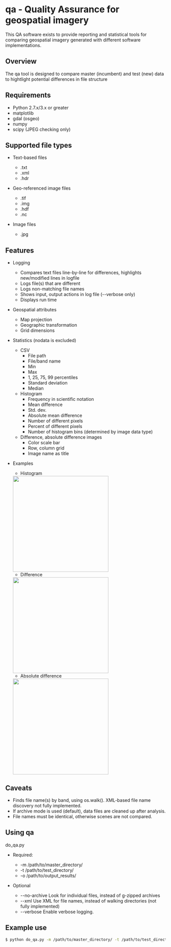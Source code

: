# qa - Quality Assurance for geospatial imagery
This QA software exists to provide reporting and statistical tools for comparing geospatial imagery generated with different software implementations.

## Overview
The qa tool is designed to compare master (incumbent) and test (new) data to hightlight potential differences in file structure 

## Requirements
* Python 2.7.x/3.x or greater
* matplotlib
* gdal (osgeo)
* numpy
* scipy (JPEG checking only)

## Supported file types
* Text-based files
  * .txt
  * .xml
  * .hdr

* Geo-referenced image files
  * .tif
  * .img
  * .hdf
  * .nc

* Image files
  * .jpg

## Features
* Logging
  * Compares text files line-by-line for differences, highlights new/modified lines in logfile
  * Logs file(s) that are different
  * Logs non-matching file names
  * Shows input, output actions in log file (--verbose only)
  * Displays run time

* Geospatial attributes
  * Map projection
  * Geographic transformation
  * Grid dimensions

* Statistics (nodata is excluded)
  * CSV
    * File path
    * File/band name
    * Min
    * Max
    * 1, 25, 75, 99 percentiles
    * Standard deviation
    * Median
  * Histogram
    * Frequency in scientific notation
    * Mean difference
    * Std. dev.
    * Absolute mean difference
    * Number of different pixels
    * Percent of different pixels
    * Number of histogram bins (determined by image data type)
  * Difference, absolute difference images
    * Color scale bar
    * Row, column grid
    * Image name as title

* Examples
  * Histogram
  
  <img src="https://github.com/stevefoga/landsat-tools/raw/master/qa/assets/LC08_L1TP_047027_20131014_20170117_01_T1_sr_band3.img_diff_0_hist.png" width="300">

  * Difference
  
  <img src="https://github.com/stevefoga/landsat-tools/raw/master/qa/assets/LC08_L1TP_047027_20131014_20170117_01_T1_sr_band3.img_diff_0.png" width="300">

  * Absolute difference
  
  <img src="https://github.com/stevefoga/landsat-tools/raw/master/qa/assets/LC08_L1TP_047027_20131014_20170117_01_T1_sr_band3.img_abs_diff_0.png" width="300">


## Caveats
* Finds file name(s) by band, using os.walk(). XML-based file name discovery not fully implemented.
* If archive mode is used (default), data files are cleaned up after analysis.
* File names must be identical, otherwise scenes are not compared.

## Using qa
do_qa.py 
  
  * Required:
    * -m /path/to/master_directory/
    * -t /path/to/test_directory/
    * -o /path/to/output_results/
  
  * Optional
    * --no-archive Look for individual files, instead of g-zipped archives
    * --xml Use XML for file names, instead of walking directories (not fully implemented)
    * --verbose Enable verbose logging.

## Example use
```bash
$ python do_qa.py -m /path/to/master_directory/ -t /path/to/test_directory/ -o /path/to/output_results/ --verbose
```

